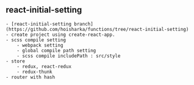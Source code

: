 ## react-initial-setting
	- [react-initial-setting branch](https://github.com/hoisharka/functions/tree/react-initial-setting)
	- create project using create-react-app.
	- scss compile setting
		- webpack setting
		- global compile path setting
		- scss compile includePath : src/style
	- store
		- redux, react-redux
		- redux-thunk
	- router with hash
		
